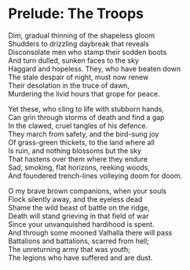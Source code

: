 # Prelude: The Troops

Dim, gradual thinning of the shapeless gloom  
Shudders to drizzling daybreak that reveals  
Disconsolate men who stamp their sodden boots  
And turn dulled, sunken faces to the sky  
Haggard and hopeless. They, who have beaten down  
The stale despair of night, must now renew  
Their desolation in the truce of dawn,  
Murdering the livid hours that grope for peace.

Yet these, who cling to life with stubborn hands,  
Can grin through storms of death and find a gap  
In the clawed, cruel tangles of his defence.  
They march from safety, and the bird-sung joy  
Of grass-green thickets, to the land where all  
Is ruin, and nothing blossoms but the sky  
That hastens over them where they endure  
Sad, smoking, flat horizons, reeking woods,  
And foundered trench-lines volleying doom for doom.

O my brave brown companions, when your souls  
Flock silently away, and the eyeless dead  
Shame the wild beast of battle on the ridge,  
Death will stand grieving in that field of war  
Since your unvanquished hardihood is spent.  
And through some mooned Valhalla there will pass  
Battalions and battalions, scarred from hell;  
The unreturning army that was youth;  
The legions who have suffered and are dust.

